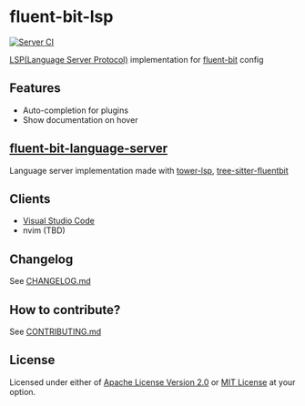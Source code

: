 # fluent-bit-lsp

[![Server CI](https://github.com/sh-cho/vscode-fluent-bit/actions/workflows/server-ci.yaml/badge.svg?event=push)](https://github.com/sh-cho/vscode-fluent-bit/actions/workflows/server-ci.yaml)

[LSP(Language Server Protocol)](https://microsoft.github.io/language-server-protocol/) implementation
for [fluent-bit](https://fluentbit.io/) config

## Features

- Auto-completion for plugins
- Show documentation on hover

## [fluent-bit-language-server](./fluent-bit-language-server)

Language server implementation made
with [tower-lsp](https://github.com/ebkalderon/tower-lsp), [tree-sitter-fluentbit](https://github.com/sh-cho/tree-sitter-fluentbit)

## Clients

- [Visual Studio Code](./clients/vscode)
- nvim (TBD)

## Changelog

See [CHANGELOG.md](./CHANGELOG.md)

## How to contribute?

See [CONTRIBUTING.md](./CONTRIBUTING.md)

## License

Licensed under either of [Apache License Version 2.0](LICENSE-APACHE) or [MIT License](LICENSE-MIT) at your option.

